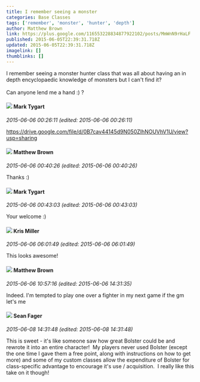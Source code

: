 ```yaml
---
title: I remember seeing a monster
categories: Base Classes
tags: ['remember', 'monster', 'hunter', 'depth']
author: Matthew Brown
link: https://plus.google.com/116553228834877922102/posts/MmWnN9rHaLF
published: 2015-06-05T22:39:31.718Z
updated: 2015-06-05T22:39:31.718Z
imagelink: []
thumblinks: []
---
```


I remember seeing a monster hunter class that was all about having an in depth encyclopaedic knowledge of monsters but I can&#39;t find it? <br /><br />Can anyone lend me a hand :) ?
<div id='comment z13cctphkyezwj53w22edtg4dtzfjzbzk04'>
  <h4><img src='{{site.baseurl}}//images/avatars/118088719859349999400_photo.jpg'> Mark Tygart</h4>
      <p><cite>2015-06-06 00:26:11 (edited: 2015-06-06 00:26:11)</cite></p>
        <p><a href="https://drive.google.com/file/d/0B7cav44145d9N050ZlhNOUVhV1U/view?usp=sharing" class="ot-anchor">https://drive.google.com/file/d/0B7cav44145d9N050ZlhNOUVhV1U/view?usp=sharing</a></p>
</div>
        

<div id='comment z13cctphkyezwj53w22edtg4dtzfjzbzk04'>
  <h4><img src='{{site.baseurl}}//images/avatars/116553228834877922102_photo.jpg'> Matthew Brown</h4>
      <p><cite>2015-06-06 00:40:26 (edited: 2015-06-06 00:40:26)</cite></p>
        <p>Thanks :)</p>
</div>
        

<div id='comment z13cctphkyezwj53w22edtg4dtzfjzbzk04'>
  <h4><img src='{{site.baseurl}}//images/avatars/118088719859349999400_photo.jpg'> Mark Tygart</h4>
      <p><cite>2015-06-06 00:43:03 (edited: 2015-06-06 00:43:03)</cite></p>
        <p>Your welcome :)</p>
</div>
        

<div id='comment z13cctphkyezwj53w22edtg4dtzfjzbzk04'>
  <h4><img src='{{site.baseurl}}//images/avatars/114185930016429813045_photo.jpg'> Kris Miller</h4>
      <p><cite>2015-06-06 06:01:49 (edited: 2015-06-06 06:01:49)</cite></p>
        <p>This looks awesome!</p>
</div>
        

<div id='comment z13cctphkyezwj53w22edtg4dtzfjzbzk04'>
  <h4><img src='{{site.baseurl}}//images/avatars/116553228834877922102_photo.jpg'> Matthew Brown</h4>
      <p><cite>2015-06-06 10:57:16 (edited: 2015-06-06 14:31:35)</cite></p>
        <p>Indeed. I&#39;m tempted to play one over a fighter in my next game if the gm let&#39;s me</p>
</div>
        

<div id='comment z13cctphkyezwj53w22edtg4dtzfjzbzk04'>
  <h4><img src='{{site.baseurl}}//images/avatars/109957662124279661127_photo.jpg'> Sean Fager</h4>
      <p><cite>2015-06-08 14:31:48 (edited: 2015-06-08 14:31:48)</cite></p>
        <p>This is sweet - it&#39;s like someone saw how great Bolster could be and rewrote it into an entire character!  My players never used Bolster (except the one time I gave them a free point, along with instructions on how to get more) and some of my custom classes allow the expenditure of Bolster for class-specific advantage to encourage it&#39;s use / acquisition.  I really like this take on it though!</p>
</div>
        